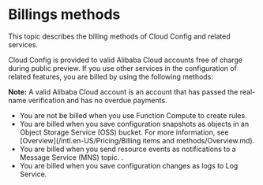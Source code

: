 # Billings methods

This topic describes the billing methods of Cloud Config and related services.

Cloud Config is provided to valid Alibaba Cloud accounts free of charge during public preview. If you use other services in the configuration of related features, you are billed by using the following methods:

**Note:** A valid Alibaba Cloud account is an account that has passed the real-name verification and has no overdue payments.

-   You are not be billed when you use Function Compute to create rules.
-   You are billed when you save configuration snapshots as objects in an Object Storage Service \(OSS\) bucket. For more information, see [Overview](/intl.en-US/Pricing/Billing items and methods/Overview.md).
-   You are billed when you send resource events as notifications to a Message Service \(MNS\) topic. .
-   You are billed when you save configuration changes as logs to Log Service.

